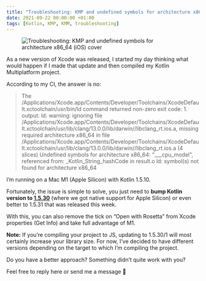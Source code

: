 ```yaml
---
title: "Troubleshooting: KMP and undefined symbols for architecture x86_64 (iOS)"
date: 2021-09-22 00:00:00 +01:00
tags: [Kotlin, KMP, KMM, troubleshooting]
---
```


<figure>
<img src="/troubleshooting-kmp-and-undefined-symbols-for-architecture-x86-x64-ios-adb/featured.jpeg" alt="Troubleshooting: KMP and undefined symbols for architecture x86_64 (iOS) cover">
</figure>

As a new version of Xcode was released, I started my day thinking what would happen if I made that update and then compiled my Kotlin Multiplatform project.

According to my CI, the answer is no:

> The /Applications/Xcode.app/Contents/Developer/Toolchains/XcodeDefault.xctoolchain/usr/bin/ld command returned non-zero exit code: 1. output: ld: warning: ignoring file /Applications/Xcode.app/Contents/Developer/Toolchains/XcodeDefault.xctoolchain/usr/lib/clang/13.0.0/lib/darwin//libclang_rt.ios.a, missing required architecture x86_64 in file /Applications/Xcode.app/Contents/Developer/Toolchains/XcodeDefault.xctoolchain/usr/lib/clang/13.0.0/lib/darwin//libclang_rt.ios.a (4 slices) Undefined symbols for architecture x86_64: "\_\_\_cpu_model", referenced from: \_Kotlin_String_hashCode in result.o ld: symbol(s) not found for architecture x86_64

I’m running on a Mac M1 (Apple Silicon) with Kotlin 1.5.10.

Fortunately, the issue is simple to solve, you just need to **bump Kotlin version to [1.5.30](https://blog.jetbrains.com/kotlin/2021/08/kotlin-1-5-30-released/)** (where we got native support for Apple Silicon) or even better to 1.5.31 that was released this week.

With this, you can also remove the tick on “Open with Rosetta” from Xcode properties (Get Info) and take full advantage of M1.

**Note:** If you’re compiling your project to JS, updating to 1.5.30/1 will most certainly increase your library size. For now, I’ve decided to have different versions depending on the target to which I’m compiling the project.


Do you have a better approach? Something didn’t quite work with you?

Feel free to reply here or send me a message 🙂
